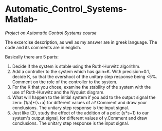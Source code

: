 # Automatic_Control_Systems-Matlab-

*Project on Automatic Control Systems course*

The excercise description, as well as my answer are in greek language. The code and its comments are in english.

Basically there are 5 parts:
1. Decide if the system is stable using the Ruth-Hurwitz algorithm.
2. Add a controller to the system which has gain=K. With precision=0.1, decide K, so that
the overshoot of the unitary step response being <5%. Comment on the role of the controller to the system.
3. For the K that you chose, examine the stability of the system with the use of Ruth-Hurwitz and the Nyquist diagram.
4. What will happen to the initial system if you add to the output signal the zero: (1/a)*(s+a) for 
different values of a? Comment and draw your conclusions. The unitary step response is the input signal.
5. Just like (3), study the effect of the addition of a pole: (γ*s+1) to our system's output signal, 
for different values of γ.Comment and draw conclusions. The unitary step response is the input signal.

